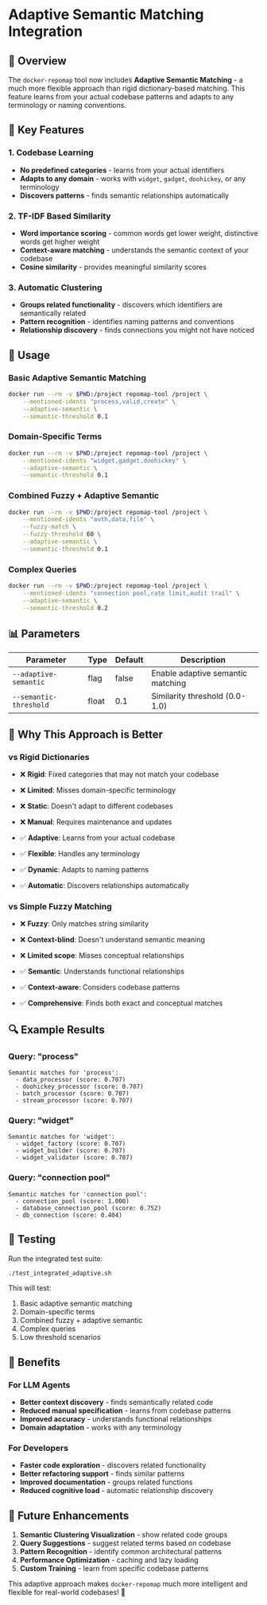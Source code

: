 # Adaptive Semantic Matching Integration

## 🎯 **Overview**

The `docker-repomap` tool now includes **Adaptive Semantic Matching** - a much more flexible approach than rigid dictionary-based matching. This feature learns from your actual codebase patterns and adapts to any terminology or naming conventions.

## 🚀 **Key Features**

### **1. Codebase Learning**
- **No predefined categories** - learns from your actual identifiers
- **Adapts to any domain** - works with `widget`, `gadget`, `doohickey`, or any terminology
- **Discovers patterns** - finds semantic relationships automatically

### **2. TF-IDF Based Similarity**
- **Word importance scoring** - common words get lower weight, distinctive words get higher weight
- **Context-aware matching** - understands the semantic context of your codebase
- **Cosine similarity** - provides meaningful similarity scores

### **3. Automatic Clustering**
- **Groups related functionality** - discovers which identifiers are semantically related
- **Pattern recognition** - identifies naming patterns and conventions
- **Relationship discovery** - finds connections you might not have noticed

## 🔧 **Usage**

### **Basic Adaptive Semantic Matching**
```bash
docker run --rm -v $PWD:/project repomap-tool /project \
    --mentioned-idents "process,valid,create" \
    --adaptive-semantic \
    --semantic-threshold 0.1
```

### **Domain-Specific Terms**
```bash
docker run --rm -v $PWD:/project repomap-tool /project \
    --mentioned-idents "widget,gadget,doohickey" \
    --adaptive-semantic \
    --semantic-threshold 0.1
```

### **Combined Fuzzy + Adaptive Semantic**
```bash
docker run --rm -v $PWD:/project repomap-tool /project \
    --mentioned-idents "auth,data,file" \
    --fuzzy-match \
    --fuzzy-threshold 60 \
    --adaptive-semantic \
    --semantic-threshold 0.1
```

### **Complex Queries**
```bash
docker run --rm -v $PWD:/project repomap-tool /project \
    --mentioned-idents "connection pool,rate limit,audit trail" \
    --adaptive-semantic \
    --semantic-threshold 0.2
```

## 📊 **Parameters**

| Parameter | Type | Default | Description |
|-----------|------|---------|-------------|
| `--adaptive-semantic` | flag | false | Enable adaptive semantic matching |
| `--semantic-threshold` | float | 0.1 | Similarity threshold (0.0-1.0) |

## 🎯 **Why This Approach is Better**

### **vs Rigid Dictionaries**
- ❌ **Rigid**: Fixed categories that may not match your codebase
- ❌ **Limited**: Misses domain-specific terminology
- ❌ **Static**: Doesn't adapt to different codebases
- ❌ **Manual**: Requires maintenance and updates

- ✅ **Adaptive**: Learns from your actual codebase
- ✅ **Flexible**: Handles any terminology
- ✅ **Dynamic**: Adapts to naming patterns
- ✅ **Automatic**: Discovers relationships automatically

### **vs Simple Fuzzy Matching**
- ❌ **Fuzzy**: Only matches string similarity
- ❌ **Context-blind**: Doesn't understand semantic meaning
- ❌ **Limited scope**: Misses conceptual relationships

- ✅ **Semantic**: Understands functional relationships
- ✅ **Context-aware**: Considers codebase patterns
- ✅ **Comprehensive**: Finds both exact and conceptual matches

## 🔍 **Example Results**

### **Query: "process"**
```
Semantic matches for 'process':
  - data_processor (score: 0.707)
  - doohickey_processor (score: 0.707)
  - batch_processor (score: 0.707)
  - stream_processor (score: 0.707)
```

### **Query: "widget"**
```
Semantic matches for 'widget':
  - widget_factory (score: 0.707)
  - widget_builder (score: 0.707)
  - widget_validator (score: 0.707)
```

### **Query: "connection pool"**
```
Semantic matches for 'connection pool':
  - connection_pool (score: 1.000)
  - database_connection_pool (score: 0.752)
  - db_connection (score: 0.404)
```

## 🧪 **Testing**

Run the integrated test suite:
```bash
./test_integrated_adaptive.sh
```

This will test:
1. Basic adaptive semantic matching
2. Domain-specific terms
3. Combined fuzzy + adaptive semantic
4. Complex queries
5. Low threshold scenarios

## 🎉 **Benefits**

### **For LLM Agents**
- **Better context discovery** - finds semantically related code
- **Reduced manual specification** - learns from codebase patterns
- **Improved accuracy** - understands functional relationships
- **Domain adaptation** - works with any terminology

### **For Developers**
- **Faster code exploration** - discovers related functionality
- **Better refactoring support** - finds similar patterns
- **Improved documentation** - groups related functions
- **Reduced cognitive load** - automatic relationship discovery

## 🔮 **Future Enhancements**

1. **Semantic Clustering Visualization** - show related code groups
2. **Query Suggestions** - suggest related terms based on codebase
3. **Pattern Recognition** - identify common architectural patterns
4. **Performance Optimization** - caching and lazy loading
5. **Custom Training** - learn from specific codebase patterns

This adaptive approach makes `docker-repomap` much more intelligent and flexible for real-world codebases! 🎯

